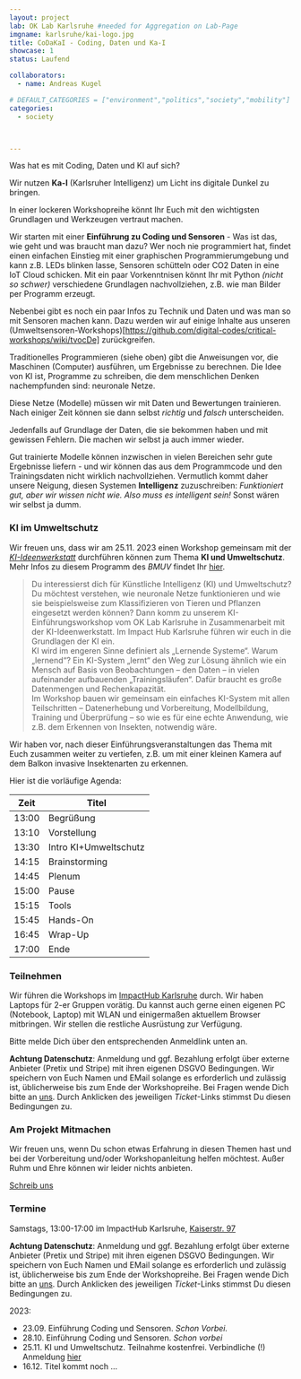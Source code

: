 ```yaml
---
layout: project
lab: OK Lab Karlsruhe #needed for Aggregation on Lab-Page
imgname: karlsruhe/kai-logo.jpg
title: CoDaKaI - Coding, Daten und Ka-I
showcase: 1
status: Laufend

collaborators:
  - name: Andreas Kugel

# DEFAULT_CATEGORIES = ["environment","politics","society","mobility"]
categories:
  - society



---
```


Was hat es mit Coding, Daten und KI auf sich?

Wir nutzen **Ka-I** (Karlsruher Intelligenz) um Licht ins digitale Dunkel zu bringen.

In einer lockeren Workshopreihe könnt Ihr Euch mit den wichtigsten Grundlagen und Werkzeugen vertraut machen.

Wir starten mit einer **Einführung zu Coding und Sensoren** - Was ist das, wie geht und was braucht man dazu? 
Wer noch nie programmiert hat, findet einen einfachen Einstieg mit einer graphischen Programmierumgebung und kann z.B.
LEDs blinken lasse, Sensoren schütteln oder CO2 Daten in eine IoT Cloud schicken.
Mit ein paar Vorkenntnisen könnt Ihr mit Python *(nicht so schwer)* verschiedene Grundlagen nachvollziehen, z.B. wie man Bilder per Programm erzeugt. 

Nebenbei gibt es noch ein paar Infos zu Technik und Daten und was man so mit Sensoren machen kann. Dazu werden wir auf 
einige Inhalte aus unseren (Umweltsensoren-Workshops)[https://github.com/digital-codes/critical-workshops/wiki/tvocDe] zurückgreifen.


Traditionelles Programmieren (siehe oben) gibt die Anweisungen vor, die Maschinen (Computer) ausführen, um Ergebnisse zu berechnen. 
Die Idee von KI ist, Programme zu schreiben, die dem menschlichen Denken nachempfunden sind: neuronale Netze. 

Diese Netze (Modelle) müssen wir mit Daten und Bewertungen trainieren. Nach einiger Zeit können sie dann selbst *richtig* und *falsch* unterscheiden. 

Jedenfalls auf Grundlage der Daten, die sie bekommen haben und mit gewissen Fehlern. Die machen wir selbst ja auch immer wieder. 

Gut trainierte Modelle können inzwischen in vielen Bereichen sehr gute Ergebnisse liefern - und wir können das aus dem Programmcode und den Trainingsdaten nicht wirklich nachvollziehen. Vermutlich kommt daher unsere Neigung, diesen Systemen **Intelligenz** zuzuschreiben: *Funktioniert gut, aber wir wissen nicht wie. Also muss es intelligent sein!* Sonst wären wir selbst ja dumm.


### KI im Umweltschutz
Wir freuen uns, dass wir am 25.11. 2023 einen Workshop gemeinsam mit der [*KI-Ideenwerkstatt*](https://www.ki-ideenwerkstatt.de/veranstaltungen/von-ki-neuronalen-netzen-und-klassifikationen-von-insekten/) durchführen können zum Thema **KI und Umweltschutz**. Mehr Infos zu diesem Programm des *BMUV* findet Ihr [hier](https://www.bmuv.de/download/fuenf-punkte-programm-kuenstliche-intelligenz-fuer-umwelt-und-klima).

> Du interessierst dich für Künstliche Intelligenz (KI) und Umweltschutz? Du möchtest verstehen, wie neuronale Netze funktionieren und wie sie beispielsweise zum Klassifizieren von Tieren und Pflanzen eingesetzt werden können? Dann komm zu unserem KI-Einführungsworkshop vom OK Lab Karlsruhe in Zusammenarbeit mit der KI-Ideenwerkstatt. Im Impact Hub Karlsruhe führen wir euch in die Grundlagen der KI ein.  
> KI wird im engeren Sinne definiert als „Lernende Systeme“. Warum „lernend“? Ein KI-System „lernt“ den Weg zur Lösung ähnlich wie ein Mensch auf Basis von Beobachtungen – den Daten – in vielen aufeinander aufbauenden „Trainingsläufen“. Dafür braucht es große Datenmengen und Rechenkapazität.  
> Im Workshop bauen wir gemeinsam ein einfaches KI-System mit allen Teilschritten – Datenerhebung und Vorbereitung, Modellbildung, Training und Überprüfung – so wie es für eine echte Anwendung, wie z.B. dem Erkennen von Insekten, notwendig wäre.          


Wir haben vor, nach dieser Einführungsveranstaltungen das Thema mit Euch zusammen weiter zu vertiefen, z.B. um mit einer kleinen Kamera auf dem Balkon invasive Insektenarten zu erkennen.



Hier ist die vorläufige Agenda:

| Zeit  |  Titel |
| --- | --- |
| 13:00 |    Begrüßung | 
| 13:10  |    Vorstellung| 
| 13:30  |   Intro KI+Umweltschutz | 
| 14:15 |    Brainstorming  | 
| 14:45 |     Plenum  | 
| 15:00 |    Pause   | 
| 15:15 |   Tools   | 
| 15:45 |      Hands-On | 
| 16:45 |      Wrap-Up  | 
| 17:00 |    Ende |   




### Teilnehmen
Wir führen die Workshops im [ImpactHub Karlsruhe](https://karlsruhe.impacthub.net) durch. Wir haben Laptops für 2-er Gruppen vorätig. Du kannst auch gerne einen eigenen PC (Notebook, Laptop) mit WLAN und einigermaßen aktuellem Browser mitbringen. Wir stellen die restliche Ausrüstung zur Verfügung.

Bitte melde Dich über den entsprechenden Anmeldlink unten an.

<!-- 
-->

**Achtung Datenschutz**: Anmeldung und ggf. Bezahlung erfolgt über externe Anbieter (Pretix und Stripe) mit ihren eigenen DSGVO Bedingungen. Wir speichern von Euch Namen und EMail solange es erforderlich und zulässig ist, üblicherweise bis zum Ende der Workshopreihe. Bei Fragen wende Dich bitte an [uns](mailto:info@ok-lab-karlsruhe.de). Durch Anklicken des jeweiligen *Ticket*-Links stimmst Du diesen Bedingungen zu.




### Am Projekt Mitmachen
Wir freuen uns, wenn Du schon etwas Erfahrung in diesen Themen hast und bei der Vorbereitung und/oder Workshopanleitung helfen möchtest.  Außer Ruhm und Ehre können wir leider nichts anbieten. 

[Schreib uns](mailto:info@ok-lab-karlsruhe.de)

### Termine

Samstags, 13:00-17:00 im ImpactHub Karlsruhe, [Kaiserstr. 97](https://www.openstreetmap.org/way/304550742)

**Achtung Datenschutz**: Anmeldung und ggf. Bezahlung erfolgt über externe Anbieter (Pretix und Stripe) mit ihren eigenen DSGVO Bedingungen. Wir speichern von Euch Namen und EMail solange es erforderlich und zulässig ist, üblicherweise bis zum Ende der Workshopreihe. Bei Fragen wende Dich bitte an [uns](mailto:info@ok-lab-karlsruhe.de). Durch Anklicken des jeweiligen *Ticket*-Links stimmst Du diesen Bedingungen zu.

2023: 
  * 23.09. Einführung Coding und Sensoren. *Schon Vorbei.*
  * 28.10. Einführung Coding und Sensoren. *Schon vorbei*
  * 25.11. KI und Umweltschutz. Teilnahme kostenfrei. Verbindliche (!) Anmeldung [hier](https://pretix.eu/digital-codes/codakai-20231125/) 
  * 16.12. Titel kommt noch ...

